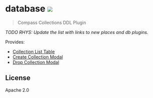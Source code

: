 # database [![][travis_img]][travis_url]

> Compass Collections DDL Plugin

*TODO RHYS: Update the list with links to new places and db plugins.*

Provides: 

* [Collection List Table](https://github.com/mongodb-js/compass-collections-ddl/tree/master/src/components/collections-table)
* [Create Collection Modal](https://github.com/mongodb-js/compass-collections-ddl/tree/master/src/components/create-collection-modal)
* [Drop Collection Modal](https://github.com/mongodb-js/compass-collections-ddl/tree/master/src/components/drop-collection-modal)

## License

Apache 2.0

[travis_img]: https://travis-ci.org/mongodb-js/compass-collections-ddl.svg?branch=master
[travis_url]: https://travis-ci.org/mongodb-js/compass-collections-ddl
